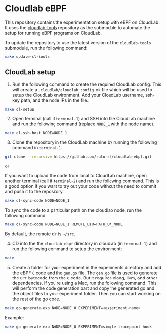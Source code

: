 # Cloudlab eBPF

This repository contains the experimentation setup with eBPF on CloudLab. It uses the [cloudlab-tools](https://github.com/rutu-sh/cloudlab-tools/tree/main) repository as the submodule to automate the setup for running eBPF programs on CloudLab. 

To update the repository to use the latest version of the `cloudlab-tools` submodule, run the following command:

```bash
make update-cl-tools
```

## CloudLab setup 

1. Run the following command to create the required CloudLab config. This will create a `.cloudlab/cloudlab_config.mk` file which will be used to setup the CloudLab environment. Add your CloudLab username, ssh-key path, and the node IPs in the file.: 
```bash
make cl-setup
```

2. Open terminal (call it `terminal-1`) and SSH into the CloudLab machine and run the following command (replace `NODE_1` with the node name).
```bash
make cl-ssh-host NODE=NODE_1
```
3. Clone the repository in the CloudLab machine by running the following command in `terminal-1`.
```bash
git clone --recursive https://github.com/rutu-sh/cloudlab-ebpf.git
```
 or 

If you want to upload the code from local to CloudLab machine, open another terminal (call it `terminal-2`) and run the following command. This is a good option if you want to try out your code without the need to commit and push it to the repository.

 ```bash
 make cl-sync-code NODE=NODE_1
 ```

To sync the code to a particular path on the cloudlab node, run the following command:

```bash
make cl-sync-code NODE=NODE_1 REMOTE_DIR=PATH_ON_NODE
```



By default, the remote dir is `~/src`. 

4. CD into the the `cloudlab-ebpf` directory in cloudlab (in `terminal-1`) and run the following command to setup the environment:

```bash
make
```

5. Create a folder for your experiment in the experiments directory and add the eBPF `C` code and the `gen.go` file. The `gen.go` file is used to generate the `BPF` bytecode from the `C` code. But it requires clang, llvm, and other dependencies. If you're using a Mac, run the following command. This will perform the code generation part and copy the generated go and the object files to your experiment folder. Then you can start working on the rest of the go code.

```bash
make go-generate-exp NODE=NODE_0 EXPERIMENT=<experiment-name>
```

Example: 
```bash
make go-generate-exp NODE=NODE_0 EXPERIMENT=simple-tracepoint-hook
```

